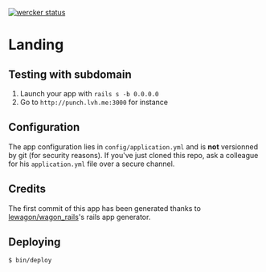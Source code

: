 [![wercker status](https://app.wercker.com/status/096a2d7cb6ce824ef4df20bf95614109/m "wercker status")](https://app.wercker.com/project/bykey/096a2d7cb6ce824ef4df20bf95614109)

# Landing

## Testing with subdomain

1. Launch your app with `rails s -b 0.0.0.0`
1. Go to `http://punch.lvh.me:3000` for instance

## Configuration

The app configuration lies in `config/application.yml` and is **not**
versionned by git (for security reasons). If you've just cloned this
repo, ask a colleague for his `application.yml` file over a secure channel.

## Credits

The first commit of this app has been generated thanks to [lewagon/wagon_rails](https://github.com/lewagon/wagon_rails)'s rails app generator.
## Deploying

    $ bin/deploy
